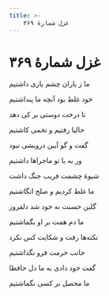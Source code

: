 ```yaml
---
title: >-
    غزل شمارهٔ ۳۶۹
---
```

# غزل شمارهٔ ۳۶۹

<div class="b" id="bn1"><div class="m1"><p>ما ز یاران چشم یاری داشتیم</p></div>
<div class="m2"><p>خود غلط بود آنچه ما پنداشتیم</p></div></div>
<div class="b" id="bn2"><div class="m1"><p>تا درخت دوستی بر کی دهد</p></div>
<div class="m2"><p>حالیا رفتیم و تخمی کاشتیم</p></div></div>
<div class="b" id="bn3"><div class="m1"><p>گفت و گو آیین درویشی نبود</p></div>
<div class="m2"><p>ور نه با تو ماجراها داشتیم</p></div></div>
<div class="b" id="bn4"><div class="m1"><p>شیوهٔ چشمت فریب جنگ داشت</p></div>
<div class="m2"><p>ما غلط کردیم و صلح انگاشتیم</p></div></div>
<div class="b" id="bn5"><div class="m1"><p>گلبن حسنت نه خود شد دلفروز</p></div>
<div class="m2"><p>ما دم همت بر او بگماشتیم</p></div></div>
<div class="b" id="bn6"><div class="m1"><p>نکته‌ها رفت و شکایت کس نکرد</p></div>
<div class="m2"><p>جانب حرمت فرو نگذاشتیم</p></div></div>
<div class="b" id="bn7"><div class="m1"><p>گفت خود دادی به ما دل حافظا</p></div>
<div class="m2"><p>ما محصل بر کسی نگماشتیم</p></div></div>